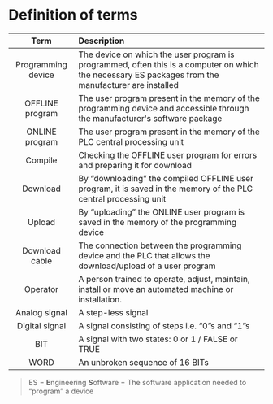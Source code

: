 # Definition of terms

| Term | Description |
| :---: | :---------- |
| Programming device | The device on which the user program is programmed, often this is a computer on which the necessary ES packages from the manufacturer are installed |
| OFFLINE program | The user program present in the memory of the programming device and accessible through the manufacturer's software package |
| ONLINE program | The user program present in the memory of the PLC central processing unit |
| Compile | Checking the OFFLINE user program for errors and preparing it for download |
| Download | By “downloading” the compiled OFFLINE user program, it is saved in the memory of the PLC central processing unit |
| Upload | By “uploading” the ONLINE user program is saved in the memory of the programming device |
| Download cable | The connection between the programming device and the PLC that allows the download/upload of a user program |
| Operator | A person trained to operate, adjust, maintain, install or move an automated machine or installation. |
| Analog signal | A step-less signal |
| Digital signal | A signal consisting of steps i.e. “0”s and “1”s |
| BIT | A signal with two states: 0 or 1 / FALSE or TRUE |
| WORD | An unbroken sequence of 16 BITs |

> ES = **E**ngineering **S**oftware = The software application needed to “program” a device